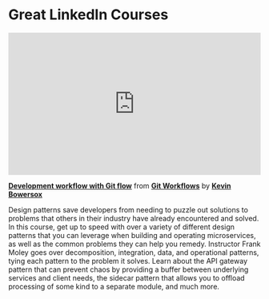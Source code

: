 <h1>Great LinkedIn Courses</h1>

<div style="position:relative;height:0;padding-bottom:56.25%"><iframe width="640" height="360" src="https://www.linkedin.com/learning/embed/git-workflows/development-workflow-with-git-flow?autoplay=false&claim=AQGEUyKyEyg1ZgAAAZeZjwCQt-BhACsJ_BB_XyyqpUl0qP2Hy3JV7GTGG8wq6MlRol4X-ZbMntcNzulSkQp6r8IT1dpkrx5uMGnp567G7o6DfoZhlB-Dj2-8RJXhZstWncp86Lt4pbCAIOxR0bumVUg3Lr2RTSbglcns-L6-zekX-1yLDFsObdBjIu1QT2nTeB4QxLeRKxUP9x0MBuh20vlQ2Mnu9IGoW4FuoU8py4_5xv3DXJRknSnnRo8dcO_TEm8KrWMoMDFCj0yQpJWPADaCCenq6FQNw6Phh4jVtlptuHki0NcUNuxgHW-ovEK6d19yya_qCmYWMtam8kd-xmMMIdjYYWRqIRAKd0QvLY9OgSwSYitKySITfYm45iBoy8HMJX-H4MsDxDhJYLk1oopQ4sJSioZlRtwlBC2WNcnMO1pssOlcxWDL-HuqZyQKZyu-RPqDbcr74Qj4lyo3jlI13gNW1m6Ddo8rGQ_rYnsEacqXQ7WQ4qVYEvkQ8-gvlT41LIyf8alpmqOFhx8HKcUw17YwnH9J0Ny94m_WMBT22wplOdxJZbzuEnBbzIEnRVkVBPAV-5CVXOZxh3tyJPfWE5V1qlnYpxoJ6hZa0GLfzEtHR9RxIyZJKZaZu57DFxr_vuG9D5ecG6bOuq5O3wmYe0HN6z4Dew3G4lSmK1o7AbI5qIxVUljTDdU3a4YBrVm4g9hDkcQRwta0UnnqwKzQlwMX4WORTdcJ__FQYgbFv8urstWY20S6pmU6CVBUyIR2KFUbAAvosbz6x7dhP4SJDmxAKiCS3PHz1yHF_e4tP6rOUZhrLgjQoWSxlne8EO01YcPt6F35DtXI1aKzPAMs4zZbGGlY72k3rhpABt50biUlsKKzXpUf4QEwHiu7JwqXGOuUhyC48MZ_wWQh_PBeyBHN27vBpvbFHazxhK65IUtclxT9KCAq1SrcH5BJxyonLjw5u6P4RMg-Yp73j8rXgpdTbEH489T8COjhCtDGFhMdVWKRfL9DcYRPodbotILsyo7KSTAlzao3pk-nWP8SfV2Uz6WY0n4jI1ZaGMehIWt7jIH-3bzeVn97Xbu0pI8KQVoAJGS54G7LdgGBExKoOSBX-mq3S9HzJV5KV-cv4DhAiylTH7tcoKBlG9mwtH2EV0r8V2FbK-gMEb648-LCAnVyLqCgYA9ojHj81NupU3fFUBoNbQ" mozallowfullscreen="true" webkitallowfullscreen="true" allowfullscreen="true" frameborder="0" style="position:absolute;width:100%;height:100%;left:0"></iframe></div><p><strong><a href="https://www.linkedin.com/learning/git-workflows/development-workflow-with-git-flow?trk=embed_lil">Development workflow with Git flow</a></strong> from <strong><a href="https://www.linkedin.com/learning/git-workflows?trk=embed_lil">Git Workflows</a></strong> by <strong><a href="https://www.linkedin.com/learning/instructors/kevin-bowersox?trk=embed_lil">Kevin Bowersox</a></strong></p>

Design patterns save developers from needing to puzzle out solutions to problems that others in their industry have already encountered and solved. In this course, get up to speed with over a variety of different design patterns that you can leverage when building and operating microservices, as well as the common problems they can help you remedy. Instructor Frank Moley goes over decomposition, integration, data, and operational patterns, tying each pattern to the problem it solves. Learn about the API gateway pattern that can prevent chaos by providing a buffer between underlying services and client needs, the sidecar pattern that allows you to offload processing of some kind to a separate module, and much more.
